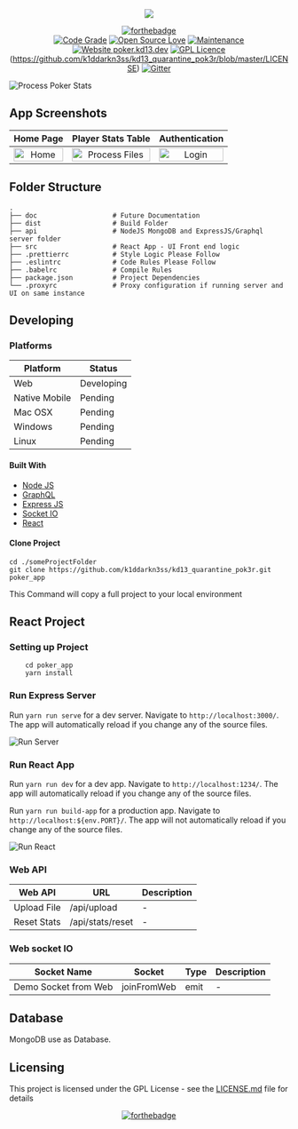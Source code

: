 <div align="center">
    <a href="https://sheldyn.io">
        <img src="https://github.com/k1ddarkn3ss/kd13_quarantine_pok3r/blob/main/src/assets/img/logo-poker.png">
    </a>
</div>
<div align="center">

[![forthebadge](https://forthebadge.com/images/badges/made-with-crayons.svg)](https://forthebadge.com)
<br />
[![Code Grade](https://www.code-inspector.com/project/19696/score/svg)](https://frontend.code-inspector.com/public/project/19696/kd13_quarantine_pok3r/dashboard)
[![Open Source Love](https://firstcontributions.github.io/open-source-badges/badges/open-source-v1/open-source.svg)](https://github.com/firstcontributions/open-source-badges) [![Maintenance](https://img.shields.io/badge/Maintained%3F-yes-green.svg)](https://github.com/k1ddarkn3ss/graphs/commit-activity) [![Website poker.kd13.dev](https://img.shields.io/website-up-down-green-red/http/poker.k1ddarkn3ss.dev.svg)](http://poker.k1ddarkn3ss.dev/) [![GPL Licence](https://badges.frapsoft.com/os/gpl/gpl.png?v=103)](https://opensource.org/licenses/GPL-3.0/)(https://github.com/k1ddarkn3ss/kd13_quarantine_pok3r/blob/master/LICENSE)
[![Gitter](https://badges.gitter.im/gitterHQ/gitter.svg)](https://gitter.im/shadow-dimension/community)

</div>

![Process Poker Stats](https://github.com/k1ddarkn3ss/gifs/blob/main/2021-03-01%2023.39.51.gif)

## App Screenshots

|                                                            Home Page                                                            |                                                           Player Stats Table                                                            |                                                         Authentication                                                          |
| :-----------------------------------------------------------------------------------------------------------------------------: | :-------------------------------------------------------------------------------------------------------------------------------------: | :-----------------------------------------------------------------------------------------------------------------------------: |
| <img src="https://github.com/k1ddarkn3ss/gifs/blob/main/CleanShot%202021-03-01%20at%2023.46.18.png" title="Home " width="100%"> | <img src="https://github.com/k1ddarkn3ss/gifs/blob/main/CleanShot%202021-03-01%20at%2023.46.32.png" title="Process Files" width="100%"> | <img src="https://github.com/k1ddarkn3ss/gifs/blob/main/CleanShot%202021-03-02%20at%2001.38.18.png" title="Login" width="100%"> |

## Folder Structure

    .
    ├── doc                   # Future Documentation
    ├── dist                  # Build Folder
    ├── api                   # NodeJS MongoDB and ExpressJS/Graphql server folder
    ├── src                   # React App - UI Front end logic
    ├── .prettierrc           # Style Logic Please Follow
    ├── .eslintrc             # Code Rules Please Follow
    ├── .babelrc              # Compile Rules
    ├── package.json          # Project Dependencies
    └── .proxyrc              # Proxy configuration if running server and UI on same instance

## Developing

### Platforms

| Platform      | Status     |
| ------------- | ---------- |
| Web           | Developing |
| Native Mobile | Pending    |
| Mac OSX       | Pending    |
| Windows       | Pending    |
| Linux         | Pending    |

#### Built With

- [Node JS](https://nodejs.org/en/)
- [GraphQL](http://graphql.org)
- [Express JS](https://expressjs.com/)
- [Socket IO](https://socket.io/)
- [React](https://reactjs.org/)

#### Clone Project

```shell
cd ./someProjectFolder
git clone https://github.com/k1ddarkn3ss/kd13_quarantine_pok3r.git poker_app
```

<!-- ![git clone https://github.com/supunlakmal/thismypc.git](https://raw.githubusercontent.com/supunlakmal/thismypc/master/doc/gifAnimations/gitClone.gif) -->

This Command will copy a full project to your local environment

## React Project

### Setting up Project

```shell
    cd poker_app
    yarn install
```

<!-- ![Setting up Angular Project](https://raw.githubusercontent.com/supunlakmal/thismypc/master/doc/gifAnimations/angularSetup.gif) -->

### Run Express Server

Run `yarn run serve` for a dev server. Navigate to `http://localhost:3000/`. The app will automatically reload if you change any of the source files.

![ Run Server](https://github.com/k1ddarkn3ss/gifs/blob/main/2021-03-01%2023.48.10.gif)

### Run React App

Run `yarn run dev` for a dev app. Navigate to `http://localhost:1234/`. The app will automatically reload if you change any of the source files.

Run `yarn run build-app` for a production app. Navigate to `http://localhost:${env.PORT}/`. The app will not automatically reload if you change any of the source files.

![ Run React](https://github.com/k1ddarkn3ss/gifs/blob/main/2021-03-01%2023.47.45.gif)

### Web API

| Web API     | URL              | Description |
| ----------- | ---------------- | ----------- |
| Upload File | /api/upload      | -           |
| Reset Stats | /api/stats/reset | -           |

### Web socket IO

| Socket Name          | Socket      | Type | Description |
| -------------------- | ----------- | ---- | ----------- |
| Demo Socket from Web | joinFromWeb | emit | -           |

## Database

MongoDB use as Database.

## Licensing

This project is licensed under the GPL License - see the [LICENSE.md](LICENSE.md) file for details

<div align="center">

[![forthebadge](https://forthebadge.com/images/badges/powered-by-energy-drinks.svg)](https://forthebadge.com)

</div>
